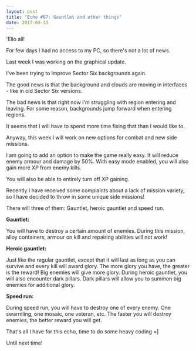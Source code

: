 ```yaml
---
layout: post
title: "Echo #67: Gauntlet and other things"
date: 2017-04-13
---
```


'Ello all!

For few days I had no access to my PC, so there's not a lot of news.

Last week I was working on the graphical update.

I've been trying to improve Sector Six backgrounds again.

The good news is that the background and clouds are moving in interfaces - like in old Sector Six versions.

The bad news is that right now I'm struggling with region entering and leaving. For some reason, backgrounds jump forward when entering regions.

It seems that I will have to spend more time fixing that than I would like to.

Anyway, this week I will work on new options for combat and new side missions.

I am going to add an option to make the game really easy. It will reduce enemy armour and damage by 50%.
With easy mode enabled, you will also gain more XP from enemy kills.

You will also be able to entirely turn off XP gaining.

Recently I have received some complaints about a lack of mission variety, so I have decided to throw in some unique side missions!

There will three of them: Gauntlet, heroic gauntlet and speed run.

**Gauntlet:**

You will have to destroy a certain amount of enemies.
During this mission, alloy containers, armour on kill and repairing abilities will not work!

**Heroic gauntlet:**

Just like the regular gauntlet, except that it will last as long as you can survive and every kill will award glory.
The more glory you have, the greater is the reward!
Big enemies will give more glory.
During heroic gauntlet, you will also encounter dark pillars.
Dark pillars will allow you to summon big enemies for additional glory.

**Speed run:**

During speed run, you will have to destroy one of every enemy.
One swarmling, one mosaic, one veteran, etc.
The faster you will destroy enemies, the better reward you will get.

That's all I have for this echo, time to do some heavy coding =]

Until next time!
